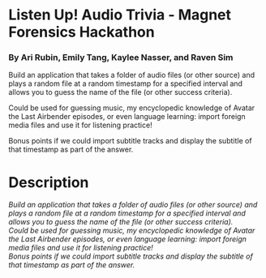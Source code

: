 # Listen Up! Audio Trivia - Magnet Forensics Hackathon
### By Ari Rubin, Emily Tang, Kaylee Nasser, and Raven Sim

Build an application that takes a folder of audio files (or other source) and plays a random file at a random timestamp for a specified interval and allows you to guess the name of the file (or other success criteria).

Could be used for guessing music, my encyclopedic knowledge of Avatar the Last Airbender episodes, or even language learning: import foreign media files and use it for listening practice!

Bonus points if we could import subtitle tracks and display the subtitle of that timestamp as part of the answer.

# Description
*Build an application that takes a folder of audio files (or other source) and plays a random file at a random timestamp for a specified interval and allows you to guess the name of the file (or other success criteria).  
Could be used for guessing music, my encyclopedic knowledge of Avatar the Last Airbender episodes, or even language learning: import foreign media files and use it for listening practice!  
Bonus points if we could import subtitle tracks and display the subtitle of that timestamp as part of the answer.*

